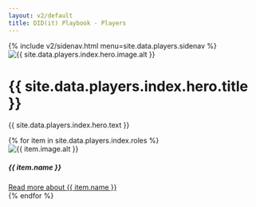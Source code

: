 ```yaml
---
layout: v2/default
title: DID(it) Playbook - Players
---
```

<div class="container mt-5">
  <!-- .row -->
  <div class="row">
    {% include v2/sidenav.html menu=site.data.players.sidenav %}
    <!-- .main -->
    <main role="main" class="col-md-9">
      <!-- hero -->
      <div class="jumbotron custom-primary-base mb-5">
        <div class="media">
          <img class="align-self-center custom-md-img mr-5" src="{{ site.baseurl }}/assets/img/v2/icons/{{ site.data.players.index.hero.image.filename }}" alt="{{ site.data.players.index.hero.image.alt }}">
          <div class="media-body">
            <h1>{{ site.data.players.index.hero.title }}</h1>
            <p class="lead">{{ site.data.players.index.hero.text }}</p>
          </div>
        </div>
      </div>
      <!-- /.hero -->
      <!-- .tiles -->
      <section class="mb-5">
        <div class="row">
          {% for item in site.data.players.index.roles %}
            <div class="col-md-3 mb-4">
              <div class="card">
                <img class="card-img-top" src="{{ site.baseurl }}/assets/img/v2/icons/{{ item.image.filename }}" alt="{{ item.image.alt }}">
                <div class="card-body">
                  <h5 class="card-title text-center">{{ item.name }}</h5>
                </div>
                <div class="card-footer text-center">
                  <a href="{{ site.baseurl }}/v2/players/{% include v2/to_url.html title=item.name %}">Read more <span class="sr-only">about {{ item.name }}</span></a>
                </div>
              </div>
            </div>
          {% endfor %}
        </div>
      </section>
      <!-- /.tiles -->
    </main>
    <!-- /.main -->
  </div>
  <!-- /.row -->
</div>